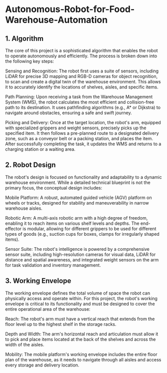 # Autonomous-Robot-for-Food-Warehouse-Automation

## 1. Algorithm
The core of this project is a sophisticated algorithm that enables the robot to operate autonomously and efficiently. The process is broken down into the following key steps:

Sensing and Recognition: The robot first uses a suite of sensors, including LiDAR for precise 3D mapping and RGB-D cameras for object recognition, to scan and create a digital twin of the warehouse environment. This allows it to accurately identify the locations of shelves, aisles, and specific items.

Path Planning: Upon receiving a task from the Warehouse Management System (WMS), the robot calculates the most efficient and collision-free path to its destination. It uses pathfinding algorithms (e.g., A* or Dijkstra) to navigate around obstacles, ensuring a safe and swift journey.

Picking and Delivery: Once at the target location, the robot's arm, equipped with specialized grippers and weight sensors, precisely picks up the specified item. It then follows a pre-planned route to a designated delivery zone, such as a conveyor belt or a packing station, and places the item. After successfully completing the task, it updates the WMS and returns to a charging station or a waiting area.

## 2. Robot Design
The robot's design is focused on functionality and adaptability to a dynamic warehouse environment. While a detailed technical blueprint is not the primary focus, the conceptual design includes:

Mobile Platform: A robust, automated guided vehicle (AGV) platform on wheels or tracks, designed for stability and maneuverability in narrow warehouse aisles.

Robotic Arm: A multi-axis robotic arm with a high degree of freedom, enabling it to reach items on various shelf levels and depths. The end-effector is modular, allowing for different grippers to be used for different types of goods (e.g., suction cups for boxes, clamps for irregularly shaped items).

Sensor Suite: The robot's intelligence is powered by a comprehensive sensor suite, including high-resolution cameras for visual data, LiDAR for distance and spatial awareness, and integrated weight sensors on the arm for task validation and inventory management.

## 3. Working Envelope
The working envelope defines the total volume of space the robot can physically access and operate within. For this project, the robot's working envelope is critical to its functionality and must be designed to cover the entire operational area of the warehouse:

Reach: The robot's arm must have a vertical reach that extends from the floor level up to the highest shelf in the storage racks.

Depth and Width: The arm's horizontal reach and articulation must allow it to pick and place items located at the back of the shelves and across the width of the aisles.

Mobility: The mobile platform's working envelope includes the entire floor plan of the warehouse, as it needs to navigate through all aisles and access every storage and delivery location.

